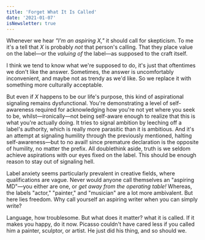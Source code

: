```yaml
---
title: 'Forget What It Is Called'
date: '2021-01-07'
isNewsletter: true
---
```


Whenever we hear _"I'm an aspiring X,"_ it should call for skepticism. To me it's a tell that _X_ is probably _not_ that person's calling. That they place value on the label—or the _valuing of_ the label—as supposed to the craft itself.

I think we tend to know what we're supposed to do, it's just that oftentimes we don't like the answer. Sometimes, the answer is uncomfortably inconvenient, and maybe not as trendy as we'd like. So we replace it with something more culturally acceptable.

But even if _X_ happens to be our life's purpose, this kind of aspirational signaling remains dysfunctional. You're demonstrating a level of self-awareness required for acknowledging how you're not yet where you seek to be, whilst—ironically—not being self-aware enough to realize that this is what you're actually doing. It tries to signal ambition by leeching off a label's authority, which is really more parasitic than it is ambitious. And it's an attempt at signaling humility through the previously mentioned, halting self-awareness—but to no avail! since premature declaration is the opposite of humility, no matter the prefix. All doublethink aside, truth is we seldom achieve aspirations with our eyes fixed on the label. This should be enough reason to stay out of signaling hell.

Label anxiety seems particularly prevalent in creative fields, where qualifications are vague. Never would anyone call themselves an "aspiring MD"—you either are one, or _get away from the operating table!_ Whereas, the labels "actor," "painter," and "musician" are a lot more ambivalent. But here lies freedom. Why call yourself an aspiring writer when you can simply write?

Language, how troublesome. But what does it matter? what it is called. If it makes you happy, do it now. Picasso couldn't have cared less if you called him a painter, sculptor, or artist. He just did his thing, and so should we.
